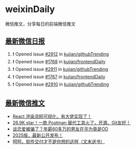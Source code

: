 # weixinDaily
微信推文，分享每日的前端微信推文

## [最新微信日报](https://github.com/kujian/weixinDaily/issues)

<!--START_SECTION:activity-->
1. ❗ Opened issue [#2912](https://github.com/kujian/githubTrending/issues/2912) in [kujian/githubTrending](https://github.com/kujian/githubTrending)
2. ❗ Opened issue [#1768](https://github.com/kujian/frontendDaily/issues/1768) in [kujian/frontendDaily](https://github.com/kujian/frontendDaily)
3. ❗ Opened issue [#2911](https://github.com/kujian/githubTrending/issues/2911) in [kujian/githubTrending](https://github.com/kujian/githubTrending)
4. ❗ Opened issue [#1767](https://github.com/kujian/frontendDaily/issues/1767) in [kujian/frontendDaily](https://github.com/kujian/frontendDaily)
5. ❗ Opened issue [#2910](https://github.com/kujian/githubTrending/issues/2910) in [kujian/githubTrending](https://github.com/kujian/githubTrending)
<!--END_SECTION:activity-->


## [最新微信推文](https://weixin.qdkfweb.cn/)

<!-- BLOG-POST-LIST:START -->
- [React 渲染流程可视化，有大佬实现了！](https://weixin.qdkfweb.cn/58345.html)
- [26.9K star！一款 Postman 替代工具火了，开源、Git友好！](https://weixin.qdkfweb.cn/58386.html)
- [谈恋爱被骗了？年薪60多万的男友在华为竟是OD](https://weixin.qdkfweb.cn/58374.html)
- [2025版，最新公开发布！](https://weixin.qdkfweb.cn/58383.html)
- [呵呵，软件交付才不是你想的这样（文末送书）](https://weixin.qdkfweb.cn/58384.html)
<!-- BLOG-POST-LIST:END -->